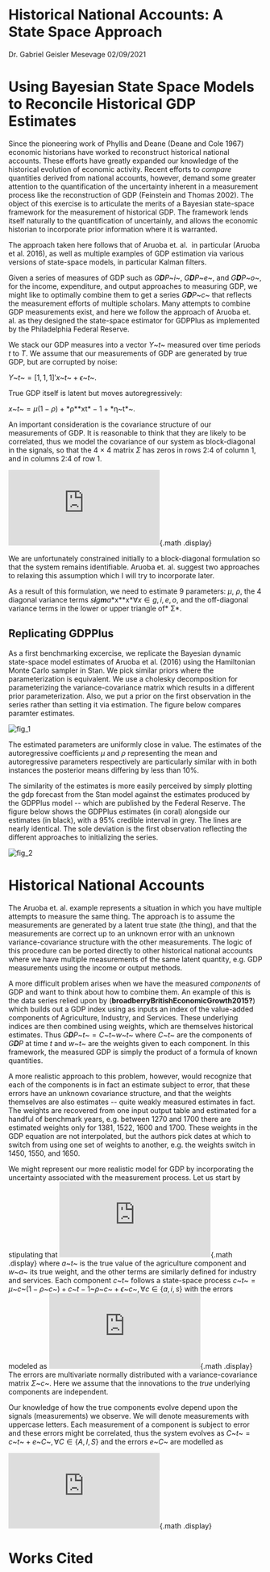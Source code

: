 Historical National Accounts: A State Space Approach
====================================================

Dr. Gabriel Geisler Mesevage 02/09/2021

Using Bayesian State Space Models to Reconcile Historical GDP Estimates
=======================================================================

Since the pioneering work of Phyllis and Deane (Deane and Cole 1967)
economic historians have worked to reconstruct historical national
accounts. These efforts have greatly expanded our knowledge of the
historical evolution of economic activity. Recent efforts to *compare*
quantities derived from national accounts, however, demand some greater
attention to the quantification of the uncertainty inherent in a
measurement process like the reconstruction of GDP (Feinstein and Thomas
2002). The object of this exercise is to articulate the merits of a
Bayesian state-space framework for the measurement of historical GDP.
The framework lends itself naturally to the quantification of
uncertainly, and allows the economic historian to incorporate prior
information where it is warranted.

The approach taken here follows that of Aruoba et. al.  in particular
(Aruoba et al. 2016), as well as multiple examples of GDP estimation via
various versions of state-space models, in particular Kalman filters.

Given a series of measures of GDP such as *G**D**P*~*i*~,
*G**D**P*~*e*~, and *G**D**P*~*o*~, for the income, expenditure, and
output approaches to measuring GDP, we might like to optimally combine
them to get a series *G**D**P*~*c*~ that reflects the measurement
efforts of multiple scholars. Many attempts to combine GDP measurements
exist, and here we follow the approach of Aruoba et. al. as they
designed the state-space estimator for GDPPlus as implemented by the
Philadelphia Federal Reserve.

We stack our GDP measures into a vector *Y*~*t*~ measured over time
periods *t* to *T*. We assume that our measurements of GDP are generated
by true GDP, but are corrupted by noise:

*Y*~*t*~ = \[1, 1, 1\]′*x*~*t*~ + *ϵ*~*t*~.

True GDP itself is latent but moves autoregressively:

*x*~*t*~ = *μ*(1 − *ρ*) + \*ρ\*\*xt* − 1 + *η~t\*~.

An important consideration is the covariance structure of our
measurements of GDP. It is reasonable to think that they are likely to
be correlated, thus we model the covariance of our system as
block-diagonal in the signals, so that the 4 × 4 matrix *Σ* has zeros in
rows 2:4 of column 1, and in columns 2:4 of row 1.

![ \\\\Sigma = \\\\begin{bmatrix} \\\\sigma\\\_{gg} & 0 & 0 & 0 \\\\\\\\
0 & \\\\sigma\\\_{ii} & \\\\sigma\\\_{ie} & \\\\sigma\\\_{io} \\\\\\\\ 0
& \\\\sigma\\\_{ei} & \\\\sigma\\\_{ee} & \\\\sigma\\\_{eo} \\\\\\\\ 0 &
\\\\sigma\\\_{oi} & \\\\sigma\\\_{oe} & \\\\sigma\\\_{oo}
\\\\end{bmatrix}
](https://latex.codecogs.com/png.latex?%5Cdisplaystyle%20%0A%5C%5CSigma%20%3D%20%0A%5C%5Cbegin%7Bbmatrix%7D%0A%5C%5Csigma%5C_%7Bgg%7D%20%26%200%20%26%200%20%26%200%20%5C%5C%5C%5C%0A0%20%26%20%5C%5Csigma%5C_%7Bii%7D%20%26%20%5C%5Csigma%5C_%7Bie%7D%20%26%20%5C%5Csigma%5C_%7Bio%7D%20%5C%5C%5C%5C%0A0%20%26%20%5C%5Csigma%5C_%7Bei%7D%20%26%20%5C%5Csigma%5C_%7Bee%7D%20%26%20%5C%5Csigma%5C_%7Beo%7D%20%5C%5C%5C%5C%0A0%20%26%20%5C%5Csigma%5C_%7Boi%7D%20%26%20%5C%5Csigma%5C_%7Boe%7D%20%26%20%5C%5Csigma%5C_%7Boo%7D%0A%5C%5Cend%7Bbmatrix%7D%0A "
\\Sigma = 
\\begin{bmatrix}
\\sigma\_{gg} & 0 & 0 & 0 \\\\
0 & \\sigma\_{ii} & \\sigma\_{ie} & \\sigma\_{io} \\\\
0 & \\sigma\_{ei} & \\sigma\_{ee} & \\sigma\_{eo} \\\\
0 & \\sigma\_{oi} & \\sigma\_{oe} & \\sigma\_{oo}
\\end{bmatrix}
"){.math .display}

We are unfortunately constrained initially to a block-diagonal
formulation so that the system remains identifiable. Aruoba et.
al. suggest two approaches to relaxing this assumption which I will try
to incorporate later.

As a result of this formulation, we need to estimate 9 parameters: *μ*,
*ρ*, the 4 diagonal variance terms
*s**i**g**m**a*\*x\*\*x*∀*x* ∈ *g*, *i*, *e*, *o*, and the off-diagonal
variance terms in the lower or upper triangle of* Σ\*.

Replicating GDPPlus
-------------------

As a first benchmarking excercise, we replicate the Bayesian dynamic
state-space model estimates of Aruoba et al. (2016) using the
Hamiltonian Monte Carlo sampler in Stan. We pick similar priors where
the parameterization is equivalent. We use a cholesky decomposition for
parameterizing the variance-covariance matrix which results in a
different prior parameterization. Also, we put a prior on the first
observation in the series rather than setting it via estimation. The
figure below compares paramter estimates.

![fig_1](../figures/param_compare.png)

The estimated parameters are uniformly close in value. The estimates of
the autoregressive coefficients *μ* and *ρ* representing the mean and
autoregressive parameters respectively are particularly similar with in
both instances the posterior means differing by less than 10%.

The similarity of the estimates is more easily perceived by simply
plotting the gdp forecast from the Stan model against the estimates
produced by the GDPPlus model -- which are published by the Federal
Reserve. The figure below shows the GDPPlus estimates (in coral)
alongside our estimates (in black), with a 95% credible interval in
grey. The lines are nearly identical. The sole deviation is the first
observation reflecting the different approaches to initializing the
series.

![fig_2](../figures/gdpplus_compare.png)

Historical National Accounts
============================

The Aruoba et. al. example represents a situation in which you have
multiple attempts to measure the same thing. The approach is to assume
the measurements are generated by a latent true state (the thing), and
that the measurements are correct up to an unknown error with an unknown
variance-covariance structure with the other measurements. The logic of
this procedure can be ported directly to other historical national
accounts where we have multiple measurements of the same latent
quantity, e.g. GDP measurements using the income or output methods.

A more difficult problem arises when we have the measured *components*
of GDP and want to think about how to combine them. An example of this
is the data series relied upon by
(**broadberryBritishEconomicGrowth2015?**) which builds out a GDP index
using as inputs an index of the value-added components of Agriculture,
Industry, and Services. These underlying indices are then combined using
weights, which are themselves historical estimates. Thus
*G**D**P*~*t*~ = *C*~*t*~*w*~*t*~ where *C*~*t*~ are the components of
*G**D**P* at time *t* and *w*~*t*~ are the weights given to each
component. In this framework, the measured GDP is simply the product of
a formula of known quantities.

A more realistic approach to this problem, however, would recognize that
each of the components is in fact an estimate subject to error, that
these errors have an unknown covariance structure, and that the weights
themselves are also estimates -- quite weakly measured estimates in
fact. The weights are recovered from one input output table and
estimated for a handful of benchmark years, e.g. between 1270 and 1700
there are estimated weights only for 1381, 1522, 1600 and 1700. These
weights in the GDP equation are not interpolated, but the authors pick
dates at which to switch from using one set of weights to another,
e.g. the weights switch in 1450, 1550, and 1650.

We might represent our more realistic model for GDP by incorporating the
uncertainty associated with the measurement process. Let us start by
stipulating that ![ GDP\\\_t = a\\\_t w\\\_a + i\\\_t w\\\_i + s\\\_t
w\\\_s\\\\\\\\
](https://latex.codecogs.com/png.latex?%5Cdisplaystyle%20%0AGDP%5C_t%20%3D%20a%5C_t%20w%5C_a%20%2B%20i%5C_t%20w%5C_i%20%2B%20s%5C_t%20w%5C_s%5C%5C%5C%5C%0A "
GDP\_t = a\_t w\_a + i\_t w\_i + s\_t w\_s\\\\
"){.math .display} where *a*~*t*~ is the true value of the agriculture
component and *w*~*a*~ its true weight, and the other terms are
similarly defined for industry and services. Each component *c*~*t*~
follows a state-space process
*c*~*t*~ = *μ*~*c*~(1 − *ρ*~*c*~) + *c*~*t* − 1~*ρ*~*c*~ + *ϵ*~*c*~, ∀*c* ∈ {*a*, *i*, *s*}
with the errors modeled as ![ \\\\begin{bmatrix} \\\\epsilon\\\_a
\\\\\\\\ \\\\epsilon\\\_i \\\\\\\\ \\\\epsilon\\\_s \\\\\\\\
\\\\end{bmatrix} = N\\\\Big( \\\\begin{bmatrix} 0\\\\\\\\ 0\\\\\\\\ 0
\\\\end{bmatrix}, \\\\begin{bmatrix} \\\\sigma\\\_{aa} & 0 & 0 \\\\\\\\
0 & \\\\sigma\\\_{ii} & 0 \\\\\\\\ 0 & 0 & \\\\sigma\\\_{ss}
\\\\end{bmatrix} \\\\Big)
](https://latex.codecogs.com/png.latex?%5Cdisplaystyle%20%0A%5C%5Cbegin%7Bbmatrix%7D%0A%5C%5Cepsilon%5C_a%20%5C%5C%5C%5C%0A%5C%5Cepsilon%5C_i%20%5C%5C%5C%5C%0A%5C%5Cepsilon%5C_s%20%5C%5C%5C%5C%0A%5C%5Cend%7Bbmatrix%7D%0A%3D%20N%5C%5CBig%28%20%0A%5C%5Cbegin%7Bbmatrix%7D%20%0A0%5C%5C%5C%5C%0A0%5C%5C%5C%5C%0A0%0A%5C%5Cend%7Bbmatrix%7D%2C%0A%5C%5Cbegin%7Bbmatrix%7D%0A%5C%5Csigma%5C_%7Baa%7D%20%26%200%20%26%200%20%5C%5C%5C%5C%0A0%20%26%20%5C%5Csigma%5C_%7Bii%7D%20%26%200%20%5C%5C%5C%5C%0A0%20%26%200%20%26%20%5C%5Csigma%5C_%7Bss%7D%0A%5C%5Cend%7Bbmatrix%7D%0A%5C%5CBig%29%0A "
\\begin{bmatrix}
\\epsilon\_a \\\\
\\epsilon\_i \\\\
\\epsilon\_s \\\\
\\end{bmatrix}
= N\\Big( 
\\begin{bmatrix} 
0\\\\
0\\\\
0
\\end{bmatrix},
\\begin{bmatrix}
\\sigma\_{aa} & 0 & 0 \\\\
0 & \\sigma\_{ii} & 0 \\\\
0 & 0 & \\sigma\_{ss}
\\end{bmatrix}
\\Big)
"){.math .display} The errors are multivariate normally distributed with
a variance-covariance matrix *Σ*~*c*~. Here we assume that the
innovations to the *true* underlying components are independent.

Our knowledge of how the true components evolve depend upon the signals
(measurements) we observe. We will denote measurements with uppercase
letters. Each measurement of a component is subject to error and these
errors might be correlated, thus the system evolves as
*C*~*t*~ = *c*~*t*~ + *e*~*C*~, ∀*C* ∈ {*A*, *I*, *S*} and the errors
*e*~*C*~ are modelled as

![ \\\\begin{bmatrix} e\\\_A \\\\\\\\ e\\\_I \\\\\\\\ e\\\_S \\\\\\\\
\\\\end{bmatrix} = N\\\\Big( \\\\begin{bmatrix} 0\\\\\\\\ 0\\\\\\\\ 0
\\\\end{bmatrix}, \\\\begin{bmatrix} \\\\sigma\\\_{AA} &
\\\\sigma\\\_{AI} & \\\\sigma\\\_{AS} \\\\\\\\ \\\\sigma\\\_{AI} &
\\\\sigma\\\_{II} & \\\\sigma\\\_{IS} \\\\\\\\ \\\\sigma\\\_{AS} &
\\\\sigma\\\_{IS} & \\\\sigma\\\_{SS} \\\\end{bmatrix} \\\\Big)
](https://latex.codecogs.com/png.latex?%5Cdisplaystyle%20%0A%5C%5Cbegin%7Bbmatrix%7D%0Ae%5C_A%20%5C%5C%5C%5C%0Ae%5C_I%20%5C%5C%5C%5C%0Ae%5C_S%20%5C%5C%5C%5C%0A%5C%5Cend%7Bbmatrix%7D%0A%3D%20N%5C%5CBig%28%20%0A%5C%5Cbegin%7Bbmatrix%7D%20%0A0%5C%5C%5C%5C%0A0%5C%5C%5C%5C%0A0%0A%5C%5Cend%7Bbmatrix%7D%2C%0A%5C%5Cbegin%7Bbmatrix%7D%0A%5C%5Csigma%5C_%7BAA%7D%20%26%20%5C%5Csigma%5C_%7BAI%7D%20%26%20%5C%5Csigma%5C_%7BAS%7D%20%5C%5C%5C%5C%0A%5C%5Csigma%5C_%7BAI%7D%20%26%20%5C%5Csigma%5C_%7BII%7D%20%26%20%5C%5Csigma%5C_%7BIS%7D%20%5C%5C%5C%5C%0A%5C%5Csigma%5C_%7BAS%7D%20%26%20%5C%5Csigma%5C_%7BIS%7D%20%26%20%5C%5Csigma%5C_%7BSS%7D%0A%5C%5Cend%7Bbmatrix%7D%0A%5C%5CBig%29%0A "
\\begin{bmatrix}
e\_A \\\\
e\_I \\\\
e\_S \\\\
\\end{bmatrix}
= N\\Big( 
\\begin{bmatrix} 
0\\\\
0\\\\
0
\\end{bmatrix},
\\begin{bmatrix}
\\sigma\_{AA} & \\sigma\_{AI} & \\sigma\_{AS} \\\\
\\sigma\_{AI} & \\sigma\_{II} & \\sigma\_{IS} \\\\
\\sigma\_{AS} & \\sigma\_{IS} & \\sigma\_{SS}
\\end{bmatrix}
\\Big)
"){.math .display}

Works Cited
===========
